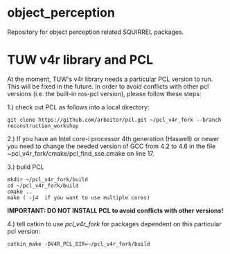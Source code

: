 object_perception
=================

Repository for object perception related SQUIRREL packages.

# TUW v4r library and PCL

At the moment, TUW's v4r library needs a particular PCL version to run. This will be fixed in the future. In order to avoid conflicts with other pcl versions (i.e. the built-in ros-pcl version), please follow these steps:

1.) check out PCL as follows into a local directory:

    git clone https://github.com/arbeitor/pcl.git ~/pcl_v4r_fork --branch reconstruction_workshop

2.) If you have an Intel core-i processor 4th generation (Haswell) or newer you need to change the needed version of GCC from 4.2 to 4.6 in the file ~pcl_v4r_fork/cmake/pcl_find_sse.cmake on line 17.

3.)  build PCL

    mkdir ~/pcl_v4r_fork/build
    cd ~/pcl_v4r_fork/build
    cmake ..
    make ( -j4  if you want to use multiple cores)

**IMPORTANT: DO NOT INSTALL PCL to avoid conflicts with other versions!**

4.) tell catkin to use _pcl_v4r_fork_ for packages dependent on this particular pcl version:

    catkin_make -DV4R_PCL_DIR=~/pcl_v4r_fork/build

